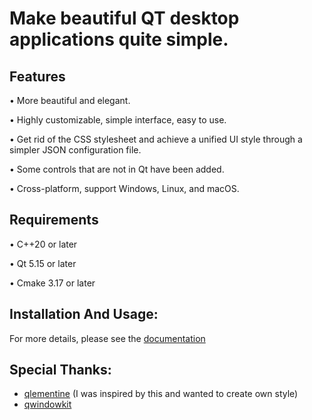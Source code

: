# Make beautiful QT desktop applications quite simple.

## Features
• More beautiful and elegant.

• Highly customizable, simple interface, easy to use.

• Get rid of the CSS stylesheet and achieve a unified UI style through a simpler JSON configuration file.

• Some controls that are not in Qt have been added.

• Cross-platform, support Windows, Linux, and macOS.

## Requirements
• C++20 or later

• Qt 5.15 or later

• Cmake 3.17 or later

## Installation And Usage:

For more details, please see the [documentation](docs/Installation.md)

## Special Thanks:
 - [qlementine]((https://github.com/oclero/qlementine)) (I was inspired by this and wanted to create own style)
 - [qwindowkit](https://github.com/stdware/qwindowkit)